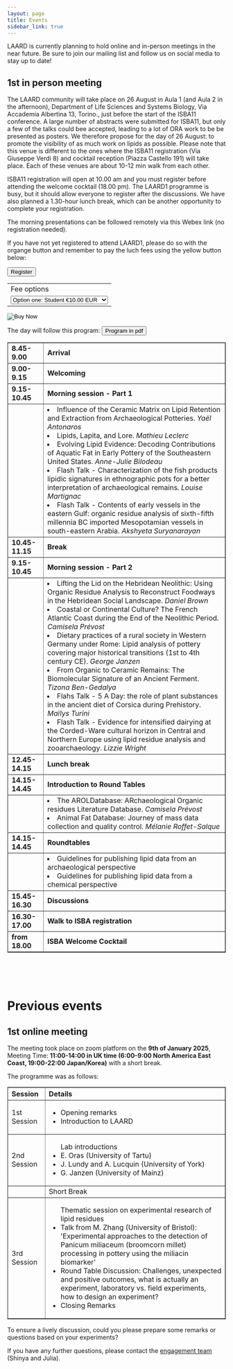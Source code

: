 ```yaml
---
layout: page
title: Events
sidebar_link: true
---
```


LAARD is currently planning to hold online and in-person meetings in the near future. Be sure to join our mailing list and follow us on social media to stay up to date!


<h2>1st in person meeting</h2>
<p>The LAARD community will take place on 26 August in Aula 1 (and Aula 2 in the afternoon), Department of Life Sciences and Systems Biology, Via Accademia Albertina 13, Torino., just before the start of the ISBA11 conference. A large number of abstracts were submitted for ISBA11, but only a few of the talks could bee accepted, leading to a lot of ORA work to be be presented as posters. We therefore propose for the day of 26 August: to promote the visibility of as much work on lipids as possible. Please note that this venue is different to the ones where the ISBA11 registration (Via Giuseppe Verdi 8) and cocktail reception (Piazza Castello 191) will take place. Each of these venues are about 10-12 min walk from each other.</p>
<p>ISBA11 registration will open at 10.00 am and you must register before attending the welcome cocktail (18.00 pm). The LAARD1 programme is busy, but it should allow everyone to register after the discussions. We have also planned a 1.30-hour lunch break, which can be another opportunity to complete your registration.</p>
<p>The morning presentations can be followed remotely via this Webex link (no registration needed).</p>
<p>If you have not yet registered to attend LAARD1, please do so with the organge button and remember to pay the luch fees using the yellow button below:</p>
<p></p>
<html><button
  class="button-join"
  role="button"
  onclick="window.open('https://docs.google.com/forms/d/e/1FAIpQLScWNJ3gWxmW4QuWTxrOVzPeh3l4BhiKcZmAEnQheb4MDFBF9g/viewform?usp=dialog')"
  type="button"
>
  Register
</button></html>
<p></p>
<form action="https://www.paypal.com/cgi-bin/webscr" method="post" target="_top">
  <input type="hidden" name="cmd" value="_s-xclick" />
  <input type="hidden" name="hosted_button_id" value="RDF8XWU8HMSXL" />
  <table>
    <tr>
      <td>
        <input type="hidden" name="on0" value="Fee options"/>
        Fee options
      </td>
    </tr>
    <tr>
      <td>
        <select name="os0">
          <option value="Option one: Student">
            Option one: Student €10.00 EUR
          </option>
          <option value="Option two: Standard">
            Option two: Standard €15.00 EUR
          </option>
        </select>
      </td>
    </tr>
  </table>
  <input type="hidden" name="currency_code" value="EUR" />
  <input type="image" src="https://www.paypalobjects.com/en_US/i/btn/btn_buynowCC_LG.gif" border="0" name="submit" title="PayPal - The safer, easier way to pay online!" alt="Buy Now" />
</form>
<p></p>
The day will follow this program:
<html><button
  class="button-join"
  role="button"
  onclick="window.open('/assets/media/LAARD1_Full_Programme.pdf','_blank')"
  type="button"
>
  Program in pdf
</button></html>
<table border="1" style="border-collapse: collapse; width: 100%;">
  <tbody>
    <tr>
      <td><strong>8.45-9.00</strong></td>
      <td><strong>Arrival</strong></td>
    </tr>
    <tr>
      <td><strong>9.00-9.15</strong></td>
      <td><strong>Welcoming</strong></td>
    </tr>
    <tr>
      <td><strong>9.15-10.45</strong></td>
      <td><strong>Morning session - Part 1</strong></td>
    </tr>
    <tr>
      <td><strong></strong></td>
      <td>
<li>Influence of the Ceramic Matrix on Lipid Retention and Extraction from Archaeological Potteries. <i>Yaël Antonaros </i> </li>
<li>Lipids, Lapita, and Lore. <i>Mathieu Leclerc</i> </li>
<li>Evolving Lipid Evidence: Decoding Contributions of Aquatic Fat in Early Pottery of the Southeastern United States. <i>Anne-Julie Bilodeau</i> </li>
<li>Flash Talk - Characterization of the fish products lipidic signatures in ethnographic pots for a better interpretation of archaeological remains. <i>Louise Martignac</i> </li>
<li>Flash Talk - Contents of early vessels in the eastern Gulf: organic residue analysis of sixth-fifth millennia BC imported Mesopotamian vessels in south-eastern Arabia. <i>Akshyeta Suryanarayan</i> </li>
        </td>
      </tr>
      <tr>
      <td><strong>10.45-11.15</strong></td>
      <td><strong>Break</strong></td>
    </tr>
    <tr>
      <td><strong>9.15-10.45</strong></td>
      <td><strong>Morning session - Part 2</strong></td>
    </tr>
   <tr>
      <td><strong></strong></td>
      <td>
      <li>  Lifting the Lid on the Hebridean Neolithic: Using Organic Residue Analysis to Reconstruct Foodways in the Hebridean Social Landscape. <i>Daniel Brown</i> </li>
       <li> Coastal or Continental Culture? The French Atlantic Coast during the End of the Neolithic Period. <i>Camisela Prévost</i> </li>
       <li> Dietary practices of a rural society in Western Germany under Rome: Lipid analysis of pottery covering major historical transitions (1st to 4th century CE). <i>George Janzen</i> </li>
      <li>  From Organic to Ceramic Remains: The Biomolecular Signature of an Ancient Ferment. <i>Tizona Ben-Gedalya </i></li>
      <li>  Flahs Talk - 5 A Day: the role of plant substances in the ancient diet of Corsica during Prehistory. <i>Maïlys Turini</i> </li>
      <li>  Flash Talk - Evidence for intensified dairying at the Corded-Ware cultural horizon in Central and Northern Europe using lipid residue analysis and zooarchaeology. <i>Lizzie Wright</i> </li>
      </td>
     </tr>
     <tr>
      <td><strong>12.45-14.15</strong></td>
      <td><strong>Lunch break</strong></td>
    </tr>
    <tr>
      <td><strong>14.15-14.45</strong></td>
      <td><strong>Introduction to Round Tables</strong></td>
    </tr>
     <tr>
      <td><strong></strong></td>
      <td>
<li> The AROLDatabase: ARchaeological Organic residues Literature Database. <i>Camisela Prévost </i></li>
<li> Animal Fat Database: Journey of mass data collection and quality control. <i>Mélanie Roffet-Salque </i></li>       
      </td>
    </tr>
      <tr>
      <td><strong>14.15-14.45</strong></td>
      <td><strong>Roundtables</strong></td>
    </tr>
     <tr>
      <td><strong></strong></td>
      <td>
        <li> Guidelines for publishing lipid data from an archaeological perspective</li> 
     <li> Guidelines for publishing lipid data from a chemical perspective</li> 
      </td>
    </tr>
      <tr>
      <td><strong>15.45-16.30</strong></td>
      <td><strong>Discussions</strong></td>
    </tr>
          <tr>
      <td><strong>16.30-17.00</strong></td>
      <td><strong>Walk to ISBA registration</strong></td>
    </tr>
          <tr>
      <td><strong>from 18.00</strong></td>
      <td><strong>ISBA Welcome Cocktail</strong></td>
    </tr>
  </tbody>
</table>


<br/>
<br/>
<br/>

<h1>Previous events</h1>

<h2>1st online meeting</h2>
The meeting took place on zoom platform on the <b>9th of January 2025</b>, Meeting Time: <b>11:00-14:00 in UK time (6:00-9:00 North America East Coast, 19:00-22:00 Japan/Korea)</b> with a short break.

The programme was as follows:
<table border="1" style="border-collapse: collapse; width: 100%;">
  <thead>
    <tr>
      <th style="text-align: left;">Session</th>
      <th style="text-align: left;">Details</th>
    </tr>
  </thead>
  <tbody>
    <tr>
      <td>1st Session</td>
      <td>
        <ul>
          <li>Opening remarks</li>
          <li>Introduction to LAARD</li>
        </ul>
      </td>
    </tr>
    <tr>
      <td>2nd Session</td>
      <td>
        <ul> Lab introductions
          <li>E. Oras (University of Tartu)</li>
          <li>J. Lundy and A. Lucquin (University of York)</li>
          <li>G. Janzen (University of Mainz)</li>
        </ul>
      </td>
    </tr>
    <tr>
      <td></td>
      <td>Short Break</td>
    </tr>
    <tr>
      <td>3rd Session</td>
      <td>
        <ul>Thematic session on experimental research of lipid residues
          <li>Talk from M. Zhang (University of Bristol): 'Experimental approaches to the detection of Panicum miliaceum (broomcorn millet) processing in pottery using the miliacin biomarker'</li>
          <li>Round Table Discussion: Challenges, unexpected and positive outcomes, what is actually an experiment, laboratory vs. field experiments, how to design an experiment?</li>
          <li>Closing Remarks</li>
        </ul>
      </td>
    </tr>
  </tbody>
</table>

To ensure a lively discussion, could you please prepare some remarks or questions based on your experiments?

If you have any further questions, please contact the <a href="https://laardcommunity.github.io/Steering-Committee/#engagement">engagement team</a> (Shinya and Julia).


